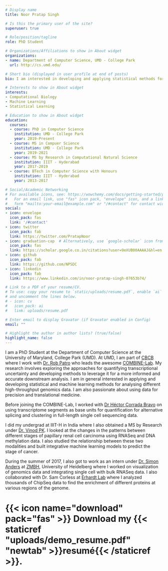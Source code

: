 ```yaml
---
# Display name
title: Noor Pratap Singh

# Is this the primary user of the site?
superuser: true

# Role/position/tagline
role: PhD Student

# Organizations/Affiliations to show in About widget
organizations:
- name: Department of Computer Science, UMD - College Park
  url: http://cs.umd.edu/

# Short bio (displayed in user profile at end of posts)
bio: I am interested in developing and applying statistical methods for analysis of high-throughput genomics data.

# Interests to show in About widget
interests:
- Computational Biology
- Machine Learning
- Statistical Learning

# Education to show in About widget
education:
  courses:
  - course: PhD in Computer Science
    institution: UMD - College Park
    year: 2019-Present
  - course: MS in Compuer Science
    institution: UMD - College Park
    year: 2019-2021
  - course: MS by Research in Computational Natural Science
    institution: IIIT - Hyderabad
    year: 2017-2019
  - course: BTech in Computer Science with Honours
    institution: IIIT - Hyderabad
    year: 2013-2017

# Social/Academic Networking
# For available icons, see: https://wowchemy.com/docs/getting-started/page-builder/#icons
#   For an email link, use "fas" icon pack, "envelope" icon, and a link in the
#   form "mailto:your-email@example.com" or "/#contact" for contact widget.
social:
- icon: envelope
  icon_pack: fas
  link: '/#contact'
- icon: twitter
  icon_pack: fab
  link: https://twitter.com/PratapNoor
- icon: graduation-cap  # Alternatively, use `google-scholar` icon from `ai` icon pack
  icon_pack: fas
  link: https://scholar.google.co.in/citations?user=9eXUB00AAAAJ&hl=en
- icon: github
  icon_pack: fab
  link: https://github.com/NPSDC
- icon: linkedin
  icon_pack: fab
  link: https://www.linkedin.com/in/noor-pratap-singh-07653b74/

# Link to a PDF of your resume/CV.
# To use: copy your resume to `static/uploads/resume.pdf`, enable `ai` icons in `params.toml`, 
# and uncomment the lines below.
# - icon: cv
#   icon_pack: ai
#   link: uploads/resume.pdf

# Enter email to display Gravatar (if Gravatar enabled in Config)
email: ""

# Highlight the author in author lists? (true/false)
highlight_name: false
---
```


I am a PhD Student at the Department of Computer Science at the University of Maryland, College Park (UMD). At UMD, I am part of [CBCB](https://www.cbcb.umd.edu/) where I work with [Dr. Rob Patro](http://www.robpatro.com/redesign/) who leads the awesome [COMBINE-Lab](https://combine-lab.github.io/). My research involves exploring the approaches for quantifying transcriptional uncertainty and developing methods to leverage it for a more informed and accurate downstream analysis. I am in general interested in applying and developing statistical and machine learning methods for analysing different high-throughput genomics data. I am also passionate about using data for precision and translational medicine.

Before joining the COMBINE-Lab, I worked with [Dr Héctor Corrada Bravo](https://www.hcbravo.org/) on using transcriptome segments as base units for quantification for alternative splicing and clustering in full-length single cell sequencing data.

I did my undergrad at IIIT-H in India where I also obtained a MS by Research under [Dr. Vinod PK](https://faculty.iiit.ac.in/~vinod.pk/team.html). I looked at the changes in the patterns between different stages of papillary renal cell carcinoma using RNASeq and DNA methylation data. I also studied the relationship between these two modalities and built integrative machine learning models to predict the stage of cancer.

During the summer of 2017, I also got to work as an intern under [Dr. Simon Anders](https://www.zmbh.uni-heidelberg.de/Anders/default.shtml) at [ZMBH](https://www.zmbh.uni-heidelberg.de), University of Heidelberg where I worked on visualization of genomics data and integrating single cell with bulk RNASeq data. I also collaborated with Dr. Sam Corless at [Erhardt Lab](https://www.zmbh.uni-heidelberg.de/Erhardt/) where I analyzed thousands of ChipSeq data to find the enrichment of different proteins at various regions of the genome.

# {{< icon name="download" pack="fas" >}} Download my {{< staticref "uploads/demo_resume.pdf" "newtab" >}}resumé{{< /staticref >}}.
